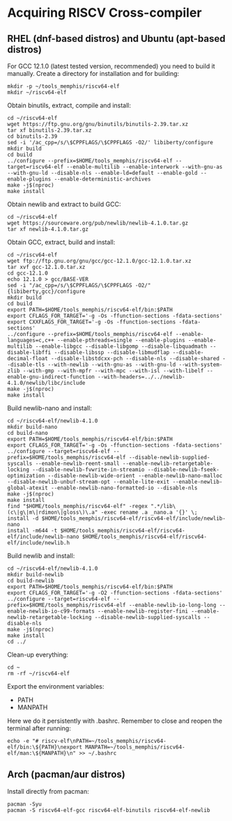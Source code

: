 # Acquiring RISCV Cross-compiler

## RHEL (dnf-based distros) and Ubuntu (apt-based distros)

For GCC 12.1.0 (latest tested version, recommended) you need to build it manually.
Create a directory for installation and for building:

```console
mkdir -p ~/tools_memphis/riscv64-elf
mkdir ~/riscv64-elf
```

Obtain binutils, extract, compile and install:
```console
cd ~/riscv64-elf
wget https://ftp.gnu.org/gnu/binutils/binutils-2.39.tar.xz
tar xf binutils-2.39.tar.xz
cd binutils-2.39
sed -i '/ac_cpp=/s/\$CPPFLAGS/\$CPPFLAGS -O2/' libiberty/configure
mkdir build
cd build
../configure --prefix=$HOME/tools_memphis/riscv64-elf --target=riscv64-elf --enable-multilib --enable-interwork --with-gnu-as --with-gnu-ld --disable-nls --enable-ld=default --enable-gold --enable-plugins --enable-deterministic-archives
make -j$(nproc)
make install
```

Obtain newlib and extract to build GCC:
```console
cd ~/riscv64-elf
wget https://sourceware.org/pub/newlib/newlib-4.1.0.tar.gz
tar xf newlib-4.1.0.tar.gz
```

Obtain GCC, extract, build and install:
```console
cd ~/riscv64-elf
wget ftp://ftp.gnu.org/gnu/gcc/gcc-12.1.0/gcc-12.1.0.tar.xz
tar xvf gcc-12.1.0.tar.xz
cd gcc-12.1.0
echo 12.1.0 > gcc/BASE-VER
sed -i "/ac_cpp=/s/\$CPPFLAGS/\$CPPFLAGS -O2/" {libiberty,gcc}/configure
mkdir build
cd build
export PATH=$HOME/tools_memphis/riscv64-elf/bin:$PATH
export CFLAGS_FOR_TARGET='-g -Os -ffunction-sections -fdata-sections'
export CXXFLAGS_FOR_TARGET='-g -Os -ffunction-sections -fdata-sections'
../configure --prefix=$HOME/tools_memphis/riscv64-elf --enable-languages=c,c++ --enable-pthreads=single --enable-plugins --enable-multilib --enable-libgcc --disable-libgomp --disable-libquadmath --disable-libffi --disable-libssp --disable-libmudflap --disable-decimal-float --disable-libstdcxx-pch --disable-nls --disable-shared --disable-tls --with-newlib --with-gnu-as --with-gnu-ld --with-system-zlib --with-gmp --with-mpfr --with-mpc --with-isl --with-libelf --enable-gnu-indirect-function --with-headers=../../newlib-4.1.0/newlib/libc/include
make -j$(nproc)
make install
```

Build newlib-nano and install:
```console
cd ~/riscv64-elf/newlib-4.1.0
mkdir build-nano
cd build-nano
export PATH=$HOME/tools_memphis/riscv64-elf/bin:$PATH
export CFLAGS_FOR_TARGET='-g -Os -ffunction-sections -fdata-sections'
../configure --target=riscv64-elf --prefix=$HOME/tools_memphis/riscv64-elf --disable-newlib-supplied-syscalls --enable-newlib-reent-small --enable-newlib-retargetable-locking --disable-newlib-fvwrite-in-streamio --disable-newlib-fseek-optimization --disable-newlib-wide-orient --enable-newlib-nano-malloc --disable-newlib-unbuf-stream-opt --enable-lite-exit --enable-newlib-global-atexit --enable-newlib-nano-formatted-io --disable-nls
make -j$(nproc)
make install
find "$HOME/tools_memphis/riscv64-elf" -regex ".*/lib\(c\|g\|m\|rdimon\|gloss\)\.a" -exec rename .a _nano.a '{}' \;
install -d $HOME/tools_memphis/riscv64-elf/riscv64-elf/include/newlib-nano
install -m644 -t $HOME/tools_memphis/riscv64-elf/riscv64-elf/include/newlib-nano $HOME/tools_memphis/riscv64-elf/riscv64-elf/include/newlib.h
```

Build newlib and install:
```console
cd ~/riscv64-elf/newlib-4.1.0
mkdir build-newlib
cd build-newlib
export PATH=$HOME/tools_memphis/riscv64-elf/bin:$PATH
export CFLAGS_FOR_TARGET='-g -O2 -ffunction-sections -fdata-sections'
../configure --target=riscv64-elf --prefix=$HOME/tools_memphis/riscv64-elf --enable-newlib-io-long-long --enable-newlib-io-c99-formats --enable-newlib-register-fini --enable-newlib-retargetable-locking --disable-newlib-supplied-syscalls --disable-nls
make -j$(nproc)
make install
cd ../
```

Clean-up everything:
```console
cd ~
rm -rf ~/riscv64-elf
```

Export the environment variables:
* PATH
* MANPATH
   
Here we do it persistently with .bashrc. Remember to close and reopen the terminal after running:
```console
echo -e "# riscv-elf\nPATH=~/tools_memphis/riscv64-elf/bin:\${PATH}\nexport MANPATH=~/tools_memphis/riscv64-elf/man:\${MANPATH}\n" >> ~/.bashrc
```

## Arch (pacman/aur distros)

Install directly from pacman:
```console
pacman -Syu
pacman -S riscv64-elf-gcc riscv64-elf-binutils riscv64-elf-newlib
```
